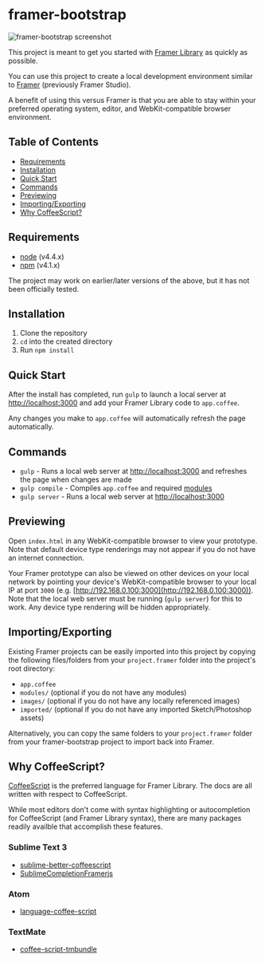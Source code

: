 # framer-bootstrap

![framer-bootstrap screenshot](https://cloud.githubusercontent.com/assets/604167/14765101/cff41b58-0986-11e6-9263-b00a186bdf6b.jpg)

This project is meant to get you started with [Framer Library](https://framer.com/docs/) as quickly as possible.

You can use this project to create a local development environment similar to [Framer](https://framer.com/) (previously Framer Studio).

A benefit of using this versus Framer is that you are able to stay within your preferred operating system, editor, and WebKit-compatible browser environment.

## Table of Contents

* [Requirements](#requirements)
* [Installation](#installation)
* [Quick Start](#quick-start)
* [Commands](#commands)
* [Previewing](#previewing)
* [Importing/Exporting](#importingexporting)
* [Why CoffeeScript?](#why-coffeescript)

## Requirements

* [node](https://nodejs.org) (v4.4.x)
* [npm](https://www.npmjs.com/) (v4.1.x)

The project may work on earlier/later versions of the above, but it has not been officially tested.

## Installation

1. Clone the repository
2. `cd` into the created directory
3. Run `npm install`

## Quick Start

After the install has completed, run `gulp` to launch a local server at [http://localhost:3000](http://localhost:3000) and add your Framer Library code to `app.coffee`.

Any changes you make to `app.coffee` will automatically refresh the page automatically.

## Commands

* `gulp` - Runs a local web server at [http://localhost:3000](http://localhost:3000) and refreshes the page when changes are made
* `gulp compile` - Compiles `app.coffee` and required [modules](https://framer.com/docs/#modules.modules)
* `gulp server` - Runs a local web server at [http://localhost:3000](http://localhost:3000)

## Previewing

Open `index.html` in any WebKit-compatible browser to view your prototype. Note that default device type renderings may not appear if you do not have an internet connection.

Your Framer prototype can also be viewed on other devices on your local network by pointing your device's WebKit-compatible browser to your local IP at port `3000` (e.g. [http://192.168.0.100:3000](http://192.168.0.100:3000)). Note that the local web server must be running (`gulp server`) for this to work. Any device type rendering will be hidden appropriately.

## Importing/Exporting

Existing Framer projects can be easily imported into this project by copying the following files/folders from your `project.framer` folder into the project's root directory:

* `app.coffee`
* `modules/` (optional if you do not have any modules)
* `images/` (optional if you do not have any locally referenced images)
* `imported/` (optional if you do not have any imported Sketch/Photoshop assets)

Alternatively, you can copy the same folders to your `project.framer` folder from your framer-bootstrap project to import back into Framer.

## Why CoffeeScript?

[CoffeeScript](http://coffeescript.org/) is the preferred language for Framer Library. The docs are all written with respect to CoffeeScript.

While most editors don't come with syntax highlighting or autocompletion for CoffeeScript (and Framer Library syntax), there are many packages readily availble that accomplish these features.

### Sublime Text 3

* [sublime-better-coffeescript](https://github.com/aponxi/sublime-better-coffeescript)
* [SublimeCompletionFramerjs](https://github.com/awt2542/SublimeCompletionFramerjs)

### Atom

* [language-coffee-script](https://github.com/atom/language-coffee-script)

### TextMate

* [coffee-script-tmbundle](https://github.com/jashkenas/coffee-script-tmbundle)
